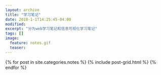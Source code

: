 ```yaml
---
layout: archive
title: "学习笔记"
date: 2018-1-1T14:25:45-04:00
modified:
excerpt: "分为web学习笔记和信息可视化学习笔记"
tags: []
image: 
  feature: notes.gif
  teaser:
---
```



<div class="tiles">
{% for post in site.categories.notes %}
  {% include post-grid.html %}
{% endfor %}
</div><!-- /.tiles 把所有categories 有 notes 的列出来-->